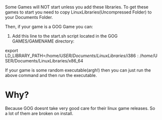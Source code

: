 Some Games will NOT start unless you add these libraries. To get these games to start you need to copy LinuxLibraries(Uncompressed Folder) to your Documents Folder. 


Then, if your game is a GOG Game you can:
1. Add this line to the start.sh script located in the GOG GAMES/GAMENAME directory:

export LD_LIBRARY_PATH=/home/$USER/Documents/LinuxLibraries/i386:/home/$USER/Documents/LinuxLibraries/x86_64


If your game is some random executable(argh!) then you can just run the above command and then run the executable.


# Why?
Because GOG doesnt take very good care for their linux game releases. So a lot of them are broken on install.
